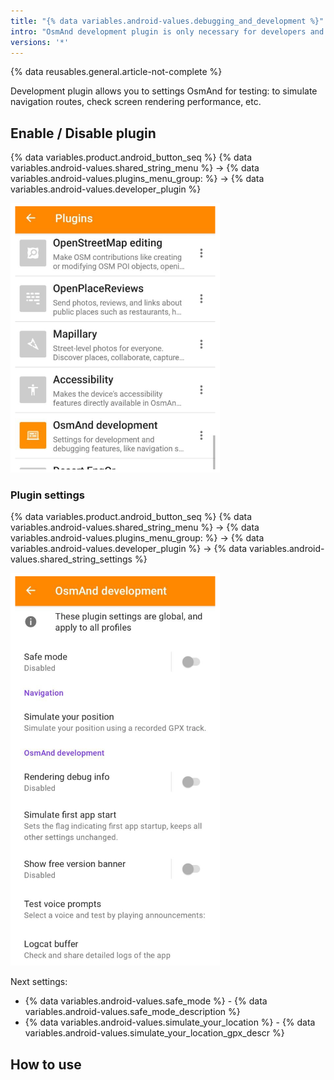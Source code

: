 ```yaml
---
title: "{% data variables.android-values.debugging_and_development %}"
intro: "OsmAnd development plugin is only necessary for developers and experienced users. It allows you to simulate navigation routes, check screen rendering performance, etc."
versions: '*'
---
```

{% data reusables.general.article-not-complete %}


Development plugin allows you to settings OsmAnd for testing: to simulate navigation routes, check screen rendering performance, etc.


## Enable / Disable plugin

{% data variables.product.android_button_seq %} {% data variables.android-values.shared_string_menu %} → {% data variables.android-values.plugins_menu_group: %} → {% data variables.android-values.developer_plugin %}

![Development plugin Android](/assets/images/plugins/development/development_plugin_android.png)


### Plugin settings

{% data variables.product.android_button_seq %} {% data variables.android-values.shared_string_menu %} → {% data variables.android-values.plugins_menu_group: %} → {% data variables.android-values.developer_plugin %} → {% data variables.android-values.shared_string_settings %}

![Development Settings Android](/assets/images/plugins/development/development_plugin_settings_android.png)


Next settings:
- {% data variables.android-values.safe_mode %} - {% data variables.android-values.safe_mode_description %}
- {% data variables.android-values.simulate_your_location %} - {% data variables.android-values.simulate_your_location_gpx_descr %} 

## How to use
